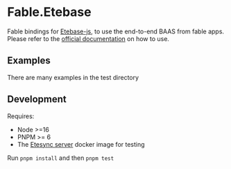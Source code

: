 # Fable.Etebase

Fable bindings for [Etebase-js](https://github.com/etesync/etebase-js), to use the end-to-end BAAS from fable apps. Please refer to the [official documentation](https://docs.etebase.com/) on how to use.

## Examples

There are many examples in the test directory

## Development

Requires:

- Node >=16
- PNPM >= 6
- The [Etesync server](https://github.com/etesync/server/#testing) docker image for testing

Run `pnpm install` and then `pnpm test`
